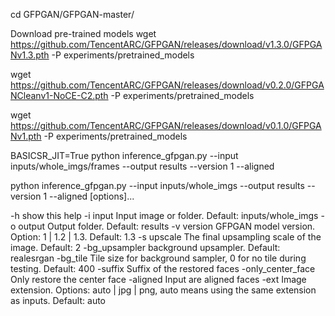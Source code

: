 cd GFPGAN/GFPGAN-master/

Download pre-trained models
wget https://github.com/TencentARC/GFPGAN/releases/download/v1.3.0/GFPGANv1.3.pth -P experiments/pretrained_models

wget https://github.com/TencentARC/GFPGAN/releases/download/v0.2.0/GFPGANCleanv1-NoCE-C2.pth -P experiments/pretrained_models

wget https://github.com/TencentARC/GFPGAN/releases/download/v0.1.0/GFPGANv1.pth -P experiments/pretrained_models

BASICSR_JIT=True python inference_gfpgan.py --input inputs/whole_imgs/frames --output results --version 1 --aligned

python inference_gfpgan.py --input inputs/whole_imgs --output results --version 1 --aligned
[options]...

  -h                   show this help
  -i input             Input image or folder. Default: inputs/whole_imgs
  -o output            Output folder. Default: results
  -v version           GFPGAN model version. Option: 1 | 1.2 | 1.3. Default: 1.3
  -s upscale           The final upsampling scale of the image. Default: 2
  -bg_upsampler        background upsampler. Default: realesrgan
  -bg_tile             Tile size for background sampler, 0 for no tile during testing. Default: 400
  -suffix              Suffix of the restored faces
  -only_center_face    Only restore the center face
  -aligned             Input are aligned faces
  -ext                 Image extension. Options: auto | jpg | png, auto means using the same extension as inputs. Default: auto
